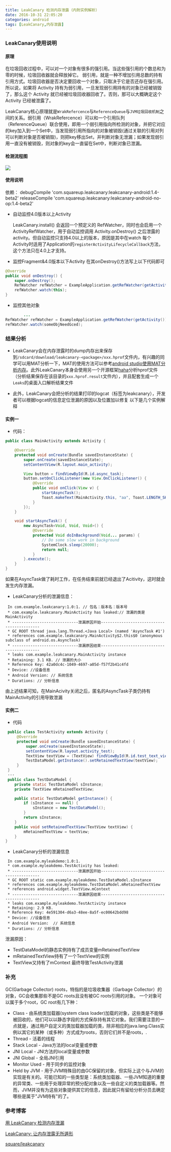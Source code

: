 ```yaml
---
title: LeakCanary 检测内存泄露（内附实例解析）
date: 2016-10-31 22:05:20
categories: android
tags: [LeakCanary,内存泄露]
---
```

### LeakCanary使用说明

#### 原理
在垃圾回收过程中，可以对一个对象有很多的强引用。当这些强引用的个数总和为零的时候，垃圾回收器就会释放掉它。
弱引用，就是一种不增加引用总数的持有引用方式。垃圾回收器是否决定要回收一个对象，只取决于它是否还存在强引用。所以说，如果将 Activity 持有为弱引用，一旦发现弱引用持有的对象已经被销毁了，那么这个 Activity 就已经被垃圾回收器回收了。否则，那可以大概确定这个 Activity 已经被泄露了。<!-- more -->

LeakCanary核心原理就是`WrakRefercence`与`ReferenceQueue`与`JVM垃圾回收机制`之间的关系。弱引用（WrakRefercence）可以和一个引用队列（ReferenceQueue）联合使用，即用一个弱引用指向所检测的对象，并把它对应的key加入到一个Set中，当发现弱引用所指向的对象被销毁(通过关联的引用对列可以判断对象是否被销毁)，则把key移出Set，并判断对象无泄漏；如果发现弱引用一直没有被销毁，则对象的key会一直留在Set中，判断对象已泄漏。

#### 检测流程图
![](http://i.imgur.com/aN37QS8.jpg)

#### 使用说明

依赖：
debugCompile 'com.squareup.leakcanary:leakcanary-android:1.4-beta2'
releaseCompile 'com.squareup.leakcanary:leakcanary-android-no-op:1.4-beta2'

- 自动监控4.0版本以上Activity

  LeakCanary.install() 会返回一个预定义的 RefWatcher，同时也会启用一个 ActivityRefWatcher，用于自动监控调用 Activity.onDestroy() 之后泄露的 activity。但自动监控只支持4.0以上的版本，原因是其中在watch 每个Activity时适用了Application的``registerActivityLifecycleCallback``方法，这个方法只在4.0上才支持。

- 监控Fragment&4.0版本以下Activity 在其onDestroy()方法写上以下代码即可
```java
@Override
public void onDestroy() {
    super.onDestroy();
    RefWatcher refWatcher = ExampleApplication.getRefWatcher(getActivity());
    refWatcher.watch(this);
}
```

- 监控其他对象
```java
	 	...
RefWatcher refWatcher = ExampleApplication.getRefWatcher(getActivity());
refWatcher.watch(someObjNeedGced);
```

### 结果分析
- LeakCanary会在内存泄露时的dump内存出来保存到`/sdcard/download/leakcanary-<package>/xxx.hprof`文件内，有兴趣的同学可以用MAT分析一下，MAT的使用方法可以参考[android studio使用MAT分析内存](https://flybeifeng.github.io/2016/10/27/android-studio%E4%BD%BF%E7%94%A8MAT/)。此外LeakCanary本身会使用另一个开源框架[haha](https://github.com/square/haha)分析hprof文件（分析结果保存在该目录的`xxx.hprof.result`文件内），并且配套生成一个`Leaks`的桌面入口解析结果文件

- 此外，LeakCanary会把分析的结果打印的logcat（标签为leakcanary），开发者可以根据logcat的信息定位泄漏的原因以及位置加以修复
以下是几个实例解释

#### 实例一
- 代码：
```java
public class MainActivity extends Activity {

    @Override
    protected void onCreate(Bundle savedInstanceState) {
        super.onCreate(savedInstanceState);
        setContentView(R.layout.main_activity);

        View button = findViewById(R.id.async_task);
        button.setOnClickListener(new View.OnClickListener() {
            @Override
            public void onClick(View v) {
                startAsyncTask();
                Toast.makeText(MainActivity.this, "aa", Toast.LENGTH_SHORT).show();
            }
        });
    }

    void startAsyncTask() {
        new AsyncTask<Void, Void, Void>() {
            @Override
            protected Void doInBackground(Void... params) {
                // Do some slow work in background
                SystemClock.sleep(20000);
                return null;
            }
        }.execute();
    }
}
```
如果在AsyncTask做了耗时工作，在任务结束前就已经退出了Acitivity，这时就会发生内存泄漏。
- LeakCanary分析的泄漏信息：
```shell
 In com.example.leakcanary:1.0:1. // 包名：版本名：版本号
 * com.example.leakcanary.MainActivity has leaked:// 泄漏的类是MainActivity
 * -----------------------------泄漏原因开始-------------------------------------------
 * GC ROOT thread java.lang.Thread.<Java Local> (named 'AsyncTask #1')
 * references com.example.leakcanary.MainActivity$2.this$0 (anonymous subclass of android.os.AsyncTask)
 * -----------------------------泄漏原因结束-------------------------------------------
 * leaks com.example.leakcanary.MainActivity instance
 * Retaining: 3.1 KB. // 泄漏的大小
 * Reference Key: 42a0dc4c-1049-4697-a05d-f57f2b41c4fd
 * Device: //设备信息
 * Android Version: // 系统信息
 * Durations: // 分析信息
```
由上述结果可知，在MainAcivity关闭之后，匿名的AsyncTask子类仍持有MainActivity的引用导致泄漏

#### 实例二
- 代码
```java
 public class TestActivity extends Activity {
     @Override
     protected void onCreate(Bundle savedInstanceState) {
         super.onCreate(savedInstanceState);
         setContentView(R.layout.activity_test);
         TextView textView = (TextView) findViewById(R.id.test_text_view);
         TestDataModel.getInstance().setRetainedTextView(textView);
     }
 }
 ···
 public class TestDataModel {
    private static TestDataModel sInstance;
    private TextView mRetainedTextView;

    public static TestDataModel getInstance() {
        if (sInstance == null) {
            sInstance = new TestDataModel();
        }
        return sInstance;
    }
    public void setRetainedTextView(TextView textView) {
        mRetainedTextView = textView;
    }
}
```
- LeakCanary分析的泄漏信息
```shell
 In com.example.myleakdemo:1.0:1.
 * com.example.myleakdemo.TestActivity has leaked:
 * -----------------------------泄漏原因开始-------------------------------------------
 * GC ROOT static com.example.myleakdemo.TestDataModel.sInstance
 * references com.example.myleakdemo.TestDataModel.mRetainedTextView
 * references android.widget.TextView.mContext
 * -----------------------------泄漏原因结束-------------------------------------------
 * leaks com.example.myleakdemo.TestActivity instance
 * Retaining: 2.9 KB.
 * Reference Key: 4e591304-d6a3-48ee-8a5f-ec00642bdd98
 * Device: //设备信息
 * Android Version:  // 系统信息
 * Durations: // 分析信息
```
泄漏原因：
- TestDataModel的静态实例持有了成员变量mRetainedTextView
- mRetainedTextView持有了一个TextView的实例
- TextView又持有了mContext
最终导致TestActivity泄漏

### 补充

GC(Garbage Collector) roots，特指的是垃圾收集器（Garbage Collector）的对象，GC会收集那些不是GC roots且没有被GC roots引用的对象。
一个对象可以属于多个root，GC root有几下种：
- Class - 由系统类加载器(system class loader)加载的对象，这些类是不能够被回收的，他们可以以静态字段的方式保存持有其它对象。我们需要注意的一点就是，通过用户自定义的类加载器加载的类，除非相应的java.lang.Class实例以其它的某种（或多种）方式成为roots，否则它们并不是roots，.
- Thread - 活着的线程
- Stack Local - Java方法的local变量或参数
- JNI Local - JNI方法的local变量或参数
- JNI Global - 全局JNI引用
- Monitor Used - 用于同步的监控对象
- Held by JVM - 用于JVM特殊目的由GC保留的对象，但实际上这个与JVM的实现是有关的。可能已知的一些类型是：系统类加载器、一些JVM知道的重要的异常类、一些用于处理异常的预分配对象以及一些自定义的类加载器等。然而，JVM并没有为这些对象提供其它的信息，因此就只有留给分析分员去确定哪些是属于"JVM持有"的了。

### 参考博客
[用 LeakCanary 检测内存泄漏](https://realm.io/cn/news/droidcon-ricau-memory-leaks-leakcanary/)

[ LeakCanary: 让内存泄露无所遁形 ](http://www.liaohuqiu.net/cn/posts/leak-canary/)

[square/leakcanary](https://github.com/square/leakcanary)
